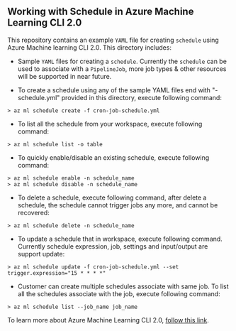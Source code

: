 ## Working with Schedule in Azure Machine Learning CLI 2.0
This repository contains an example `YAML` file for creating `schedule` using Azure Machine learning CLI 2.0. This directory includes:

- Sample `YAML` files for creating a `schedule`. Currently the `schedule` can be used to associate with a `PipelineJob`, more job types & other resources will be supported in near future.


- To create a schedule using any of the sample YAML files end with "-schedule.yml" provided in this directory, execute following command:
```cli
> az ml schedule create -f cron-job-schedule.yml
```

- To list all the schedule from your workspace, execute following command:
```cli
> az ml schedule list -o table
```

- To quickly enable/disable an existing schedule, execute following command:
```cli
> az ml schedule enable -n schedule_name 
> az ml schedule disable -n schedule_name 
```

- To delete a schedule, execute following command, after delete a schedule, the schedule cannot trigger jobs any more, and cannot be recovered:
```cli
> az ml schedule delete -n schedule_name
```

- To update a schedule that in workspace, execute following command. Currently schedule expression, job, settings and input/output are support update:
```cli
> az ml schedule update -f cron-job-schedule.yml --set trigger.expression="15 * * * *"
```

- Customer can create multiple schedules associate with same job. To list all the schedules associate with the job, execute following command:
```cli
> az ml schedule list --job_name job_name
```

To learn more about Azure Machine Learning CLI 2.0, [follow this link](https://docs.microsoft.com/en-us/azure/machine-learning/how-to-configure-cli).